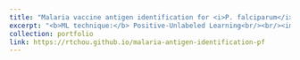 ```yaml
---
title: "Malaria vaccine antigen identification for <i>P. falciparum</i> (source code)"
excerpt: "<b>ML technique:</b> Positive-Unlabeled Learning<br/><br/><img src='/images/malaria_vaccine_antigen_identification_Pf.jpg'><br/><i>Journal (2023)</i>"
collection: portfolio
link: https://rtchou.github.io/malaria-antigen-identification-pf
---
```

